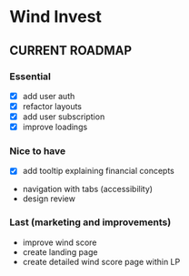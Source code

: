 # Wind Invest

## CURRENT ROADMAP

### Essential
- [x] add user auth
- [x] refactor layouts
- [x] add user subscription
- [x] improve loadings

### Nice to have
- [x] add tooltip explaining financial concepts
- navigation with tabs (accessibility)
- design review

### Last (marketing and improvements)
- improve wind score
- create landing page
- create detailed wind score page within LP